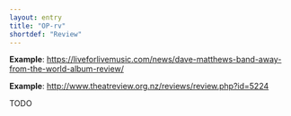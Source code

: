 ```yaml
---
layout: entry
title: "OP-rv"
shortdef: "Review"
---
```


**Example**: <https://liveforlivemusic.com/news/dave-matthews-band-away-from-the-world-album-review/>

**Example**: <http://www.theatreview.org.nz/reviews/review.php?id=5224>

<!-- details -->

TODO
